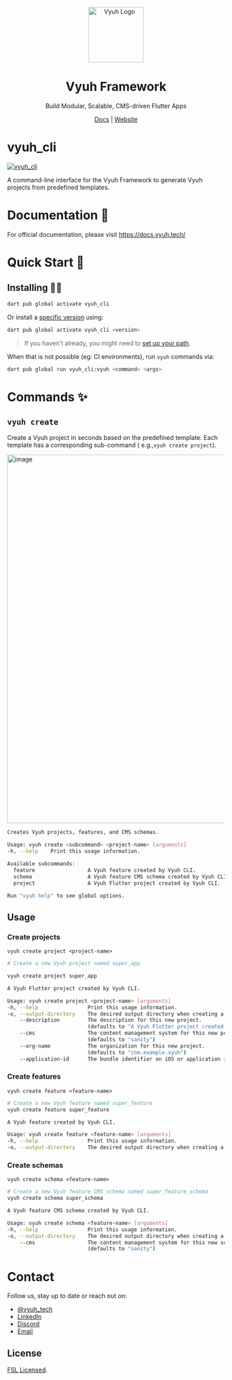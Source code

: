 <p align="center">
  <a href="https://vyuh.tech">
    <img src="https://github.com/vyuh-tech.png" alt="Vyuh Logo" height="128" />
  </a>
  <h1 align="center">Vyuh Framework</h1>
  <p align="center">Build Modular, Scalable, CMS-driven Flutter Apps</p>
  <p align="center">
    <a href="https://docs.vyuh.tech">Docs</a> |
    <a href="https://vyuh.tech">Website</a>
  </p>
</p>

# vyuh_cli

[![vyuh_cli](https://img.shields.io/pub/v/vyuh_cli.svg?label=vyuh_cli&logo=dart&color=blue&style=for-the-badge)](https://pub.dev/packages/vyuh_cli)

A command-line interface for the Vyuh Framework to generate Vyuh projects from predefined templates.

# Documentation 📝

For official documentation, please visit https://docs.vyuh.tech/

# Quick Start 🚀

## Installing 🧑‍💻

```sh
dart pub global activate vyuh_cli
```

Or install a [specific version](https://pub.dev/packages/vyuh_cli/versions) using:

```sh
dart pub global activate vyuh_cli <version>
```

> If you haven't already, you might need to [set up your path](https://dart.dev/tools/pub/cmd/pub-global#running-a-script-from-your-path).

When that is not possible (eg: CI environments), run `vyuh` commands via:

```sh
dart pub global run vyuh_cli:vyuh <command> <args>
```

# Commands ✨

## `vyuh create`

Create a Vyuh project in seconds based on the predefined template. Each template has a corresponding sub-command (
e.g.,`vyuh create project`).

<img width="851" alt="image" src="https://raw.githubusercontent.com/vyuh-tech/bricks/main/vyuh_cli/_images/vyuh_cli.png">

```sh
Creates Vyuh projects, features, and CMS schemas.

Usage: vyuh create <subcommand> <project-name> [arguments]
-h, --help    Print this usage information.

Available subcommands:
  feature                 A Vyuh feature created by Vyuh CLI.
  schema                  A Vyuh feature CMS schema created by Vyuh CLI.
  project                 A Vyuh Flutter project created by Vyuh CLI.

Run "vyuh help" to see global options.
```

## Usage

### Create projects

`vyuh create project <project-name>`

```sh
# Create a new Vyuh project named super_app

vyuh create project super_app

```

```sh
A Vyuh Flutter project created by Vyuh CLI.

Usage: vyuh create project <project-name> [arguments]
-h, --help                Print this usage information.
-o, --output-directory    The desired output directory when creating a new project.
    --description         The description for this new project.
                          (defaults to "A Vyuh Flutter project created by Vyuh CLI.")
    --cms                 The content management system for this new project.
                          (defaults to "sanity")
    --org-name            The organization for this new project.
                          (defaults to "com.example.vyuh")
    --application-id      The bundle identifier on iOS or application id on Android. (defaults to <org-name>.<project-name>)
```

### Create features

`vyuh create feature <feature-name>`

```sh
# Create a new Vyuh feature named super_feature
vyuh create feature super_feature
```

```sh
A Vyuh feature created by Vyuh CLI.

Usage: vyuh create feature <feature-name> [arguments]
-h, --help                Print this usage information.
-o, --output-directory    The desired output directory when creating a new feature.
```

### Create schemas

`vyuh create schema <feature-name>`

```sh
# Create a new Vyuh feature CMS schema named super_feature_schema
vyuh create schema super_schema
```

```sh
A Vyuh feature CMS schema created by Vyuh CLI.

Usage: vyuh create schema <feature-name> [arguments]
-h, --help                Print this usage information.
-o, --output-directory    The desired output directory when creating a new feature.
    --cms                 The content management system for this new schema.
                          (defaults to "sanity")
```

# Contact

Follow us, stay up to date or reach out on:

- [@vyuh_tech](https://x.com/vyuh_tech)
- [LinkedIn](https://www.linkedin.com/company/vyuh-tech)
- [Discord](https://discord.gg/b49sbjqszG)
- [Email](mailto:ask@vyuh.tech)

## License

[FSL Licensed](LICENSE).

[docs_link]: https://docs.vyuh.tech/
